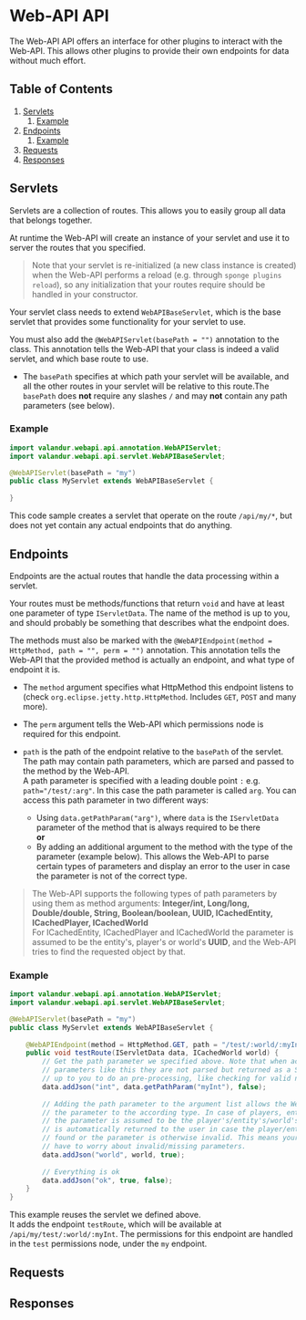 # Web-API API

The Web-API API offers an interface for other plugins to interact with the Web-API. This allows
other plugins to provide their own endpoints for data without much effort.


## Table of Contents
1. [Servlets](#servlets)
    1. [Example](#servlet-example)
1. [Endpoints](#endpoints)
    1. [Example](#endpoint-example)
1. [Requests](#requests)
1. [Responses](#responses)


<a name="servlets"></a>
## Servlets
Servlets are a collection of routes. This allows you to easily group all data that belongs together.

At runtime the Web-API will create an instance of your servlet and use it to server the routes
that you specified.

> Note that your servlet is re-initialized (a new class instance is created) when the Web-API 
performs a reload (e.g. through `sponge plugins reload`), so any initialization that your routes
require should be handled in your constructor.

Your servlet class needs to extend `WebAPIBaseServlet`, which is the base servlet that provides
some functionality for your servlet to use.

You must also add the `@WebAPIServlet(basePath = "")` annotation to the class. This annotation
tells the Web-API that your class is indeed a valid servlet, and which base route to use. 

- The `basePath` specifies at which path your servlet will be available, and all the other 
routes in your servlet will be relative to this route.The `basePath` does **not** require any slashes `/` and may **not** contain any path parameters (see below).

<a name="servlet-example"></a>
### Example

```java
import valandur.webapi.api.annotation.WebAPIServlet;
import valandur.webapi.api.servlet.WebAPIBaseServlet;

@WebAPIServlet(basePath = "my")
public class MyServlet extends WebAPIBaseServlet {
    
}
```

This code sample creates a servlet that operate on the route `/api/my/*`, but does not yet
contain any actual endpoints that do anything.


<a name="endpoints"></a>
## Endpoints
Endpoints are the actual routes that handle the data processing within a servlet.

Your routes must be methods/functions that return `void` and have at least one parameter of type
`IServletData`. The name of the method is up to you, and should probably be something that 
describes what the endpoint does.

The methods must also be marked with the `@WebAPIEndpoint(method = HttpMethod, path = "", perm = "")`
annotation. This annotation tells the Web-API that the provided method is actually an endpoint,
and what type of endpoint it is.

- The `method` argument specifies what HttpMethod this endpoint listens to 
(check `org.eclipse.jetty.http.HttpMethod`. Includes `GET`, `POST` and many more).

- The `perm` argument tells the Web-API which permissions node is required for this endpoint.

- `path` is the path of the endpoint relative to the `basePath` of the servlet. The path may
contain path parameters, which are parsed and passed to the method by the Web-API.  
A path parameter is specified with a leading double point `:` e.g. `path="/test/:arg"`. In this
case the path parameter is called `arg`. You can access this path parameter in two different ways:
    - Using `data.getPathParam("arg")`, where `data` is the `IServletData` parameter of the method
    that is always required to be there  
    **or**
    - By adding an additional argument to the method with the type of the parameter 
    (example below). This allows the Web-API to parse certain types of parameters and display 
    an error to the user in case the parameter is not of the correct type.  
> The Web-API supports the following types of path parameters by using them as method arguments:
**Integer/int, Long/long, Double/double, String, Boolean/boolean, UUID, 
ICachedEntity, ICachedPlayer, ICachedWorld**  
For ICachedEntity, ICachedPlayer and ICachedWorld the parameter is assumed to be the entity's,
player's or world's **UUID**, and the Web-API tries to find the requested object by that.


<a name="endpoint-example"></a>
### Example

```java
import valandur.webapi.api.annotation.WebAPIServlet;
import valandur.webapi.api.servlet.WebAPIBaseServlet;

@WebAPIServlet(basePath = "my")
public class MyServlet extends WebAPIBaseServlet {
    
    @WebAPIEndpoint(method = HttpMethod.GET, path = "/test/:world/:myInt", perm = "test")
    public void testRoute(IServletData data, ICachedWorld world) {
        // Get the path parameter we specified above. Note that when accessing the path
        // parameters like this they are not parsed but returned as a String, and it is
        // up to you to do an pre-processing, like checking for valid numbers etc.
        data.addJson("int", data.getPathParam("myInt"), false);
        
        // Adding the path parameter to the argument list allows the Web-API to parse
        // the parameter to the according type. In case of players, entities and worlds
        // the parameter is assumed to be the player's/entity's/world's UUID. An error
        // is automatically returned to the user in case the player/entity/world is not 
        // found or the parameter is otherwise invalid. This means your method does not 
        // have to worry about invalid/missing parameters. 
        data.addJson("world", world, true);
        
        // Everything is ok
        data.addJson("ok", true, false);
    }
}
```

This example reuses the servlet we defined above.  
It adds the endpoint `testRoute`, which will be available at `/api/my/test/:world/:myInt`.
The permissions for this endpoint are handled in the `test` permissions node, under the `my`
endpoint.


<a name="requests"></a>
## Requests


<a name="responses"></a>
## Responses
